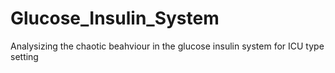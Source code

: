 # Glucose_Insulin_System
Analysizing the chaotic beahviour in the glucose insulin system for ICU type setting 
